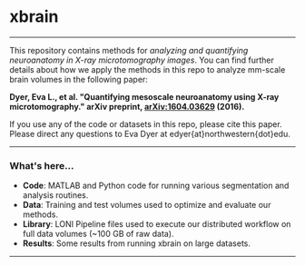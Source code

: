 # xbrain 
***
This repository contains methods for _analyzing and quantifying neuroanatomy in X-ray microtomography images_. You can find further details about how we apply the methods in this repo to analyze mm-scale brain volumes in the following paper:

__Dyer, Eva L., et al. "Quantifying mesoscale neuroanatomy using X-ray microtomography." arXiv preprint, [arXiv:1604.03629](https://arxiv.org/abs/1604.03629) (2016).__

If you use any of the code or datasets in this repo, please cite this paper. 
Please direct any questions to Eva Dyer at edyer{at}northwestern{dot}edu.
***

### What's here... ###

* __Code__: MATLAB and Python code for running various segmentation and analysis routines.
* __Data__: Training and test volumes used to optimize and evaluate our methods.
* __Library__: LONI Pipeline files used to execute our distributed workflow on full data volumes (~100 GB of raw data).
* __Results__: Some results from running xbrain on large datasets.
***

